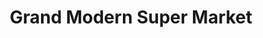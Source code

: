 ---
title: "Grand Modern Super Market"
url: /vijayawada/grand-modern-super-market/
shop: Supermarkt
---